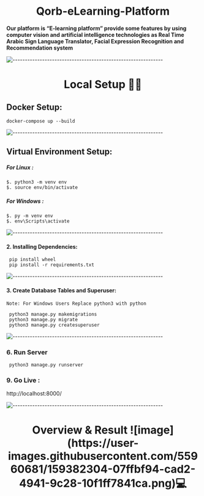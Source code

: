 <h1 align="center">Qorb-eLearning-Platform</h1>

<b>
Our platform is “E-learning platform” provide some features by using computer vision and artificial intelligence
technologies as Real Time Arabic Sign Language Translator, Facial Expression Recognition and Recommendation system
</b>

![-------------------------------------------------------------](https://raw.githubusercontent.com/andreasbm/readme/master/assets/lines/rainbow.png)
<h1 align="center"> Local Setup 👨‍💻 </h1>

## Docker Setup:

```
docker-compose up --build
```

![-------------------------------------------------------------](https://raw.githubusercontent.com/andreasbm/readme/master/assets/lines/rainbow.png)

## Virtual Environment Setup:

##### For Linux :

```
$. python3 -m venv env
$. source env/bin/activate
```

##### For Windows :

```
$. py -m venv env
$. env\Scripts\activate
```

![-------------------------------------------------------------](https://raw.githubusercontent.com/andreasbm/readme/master/assets/lines/rainbow.png)

#### 2. Installing Dependencies:

```
 pip install wheel
 pip install -r requirements.txt
```

![-------------------------------------------------------------](https://raw.githubusercontent.com/andreasbm/readme/master/assets/lines/rainbow.png)

#### 3. Create Database Tables and Superuser:

```
Note: For Windows Users Replace python3 with python

 python3 manage.py makemigrations
 python3 manage.py migrate
 python3 manage.py createsuperuser
```

![-------------------------------------------------------------](https://raw.githubusercontent.com/andreasbm/readme/master/assets/lines/rainbow.png)

### 6. Run Server

```
 python3 manage.py runserver
```

### 9. Go Live :

http://localhost:8000/

![-------------------------------------------------------------](https://raw.githubusercontent.com/andreasbm/readme/master/assets/lines/rainbow.png)
<h1 align="center"> Overview & Result ![image](https://user-images.githubusercontent.com/55960681/159382304-07ffbf94-cad2-4941-9c28-10f1ff7841ca.png)💻 </h1>
